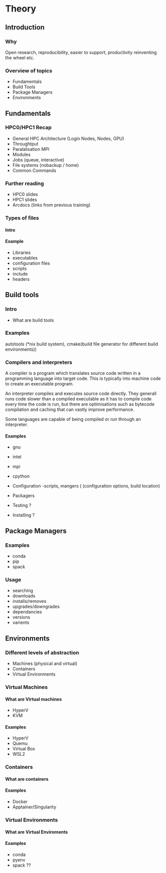 # Theory

## Introduction
### Why 
Open research, reproducibility, easier to support, productivity reinventing the wheel etc.
### Overview of topics
* Fundamentals
* Build Tools
* Package Managers
* Environments

## Fundamentals
### HPC0/HPC1 Recap
* General HPC Architecture (Login Nodes, Nodes, GPU)
* Throughtput
* Paralalisation MPI
* Modules
* Jobs (queue, interactive)
* File systems (nobackup / home)
* Common Commands
### Further reading
* HPC0 slides
* HPC1 slides
* Arcdocs (links from previous training)

### Types of files
#### Intro
#### Example
* Libraries
* executables
* configuration files
* scripts
* include
* headers

## 	Build tools
### Intro
* What are build tools

### Examples
autotools (*nix build system), cmake(build file generator for different build environments))
### Compilers and interpreters

A compiler is a program which translates source code written in a programming language into target code. This is typically into machine code to create an executable program.

An interpreter compiles and executes source code directly. They generall runs code slower than a compiled executable as it has to compile code every time the code is run, but there are optimisations such as bytecode compilation and caching that can vastly improve performance.

Some languages are capable of being compiled or run through an interpreter.
#### Examples
* gnu
* intel
* mpi
* cpython

* Configuration -scripts,  mangers ( (configuration options, build location)
* Packagers
* Testing ?
* Installing ?

## Package Managers
### Examples
* conda
* pip
* spack
### Usage
* searching
* downloads
* installs/removes
* upgrades/downgrades
* dependancies
* versions
* varients

## Environments
###	Different levels of abstraction
* Machines (physical and virtual)
* Containers
* Virtual Environments

### Virtual Machines
#### What are Virtual machines
* HyperV
* KVM
#### Examples
* HyperV
* Quemu
* Virtual Box
* WSL2

### Containers
#### What are containers
#### Examples
* Docker
* Apptainer/Singularity

### Virtual Environments
#### What are Virtual Enviroments
#### Examples
* conda
* pyenv
* spack ??
